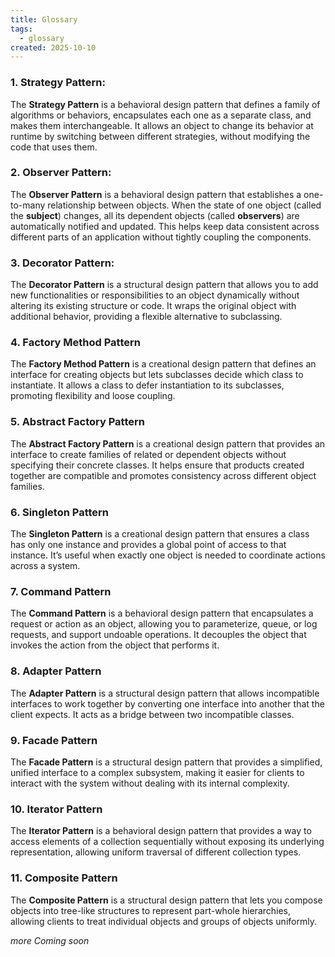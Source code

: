 ```yaml
---
title: Glossary
tags:
  - glossary
created: 2025-10-10
---
```

### 1. Strategy Pattern:
The **Strategy Pattern** is a behavioral design pattern that defines a family of algorithms or behaviors, encapsulates each one as a separate class, and makes them interchangeable. It allows an object to change its behavior at runtime by switching between different strategies, without modifying the code that uses them.
### 2. Observer Pattern:
The **Observer Pattern** is a behavioral design pattern that establishes a one-to-many relationship between objects. When the state of one object (called the **subject**) changes, all its dependent objects (called **observers**) are automatically notified and updated. This helps keep data consistent across different parts of an application without tightly coupling the components.
### 3. Decorator Pattern:
The **Decorator Pattern** is a structural design pattern that allows you to add new functionalities or responsibilities to an object dynamically without altering its existing structure or code. It wraps the original object with additional behavior, providing a flexible alternative to subclassing.
### 4. Factory Method Pattern
The **Factory Method Pattern** is a creational design pattern that defines an interface for creating objects but lets subclasses decide which class to instantiate. It allows a class to defer instantiation to its subclasses, promoting flexibility and loose coupling.
### 5. Abstract Factory Pattern
The **Abstract Factory Pattern** is a creational design pattern that provides an interface to create families of related or dependent objects without specifying their concrete classes. It helps ensure that products created together are compatible and promotes consistency across different object families.
### 6. Singleton Pattern
The **Singleton Pattern** is a creational design pattern that ensures a class has only one instance and provides a global point of access to that instance. It’s useful when exactly one object is needed to coordinate actions across a system.
### 7. Command Pattern
The **Command Pattern** is a behavioral design pattern that encapsulates a request or action as an object, allowing you to parameterize, queue, or log requests, and support undoable operations. It decouples the object that invokes the action from the object that performs it.
### 8. Adapter Pattern
The **Adapter Pattern** is a structural design pattern that allows incompatible interfaces to work together by converting one interface into another that the client expects. It acts as a bridge between two incompatible classes.
### 9. Facade Pattern
The **Facade Pattern** is a structural design pattern that provides a simplified, unified interface to a complex subsystem, making it easier for clients to interact with the system without dealing with its internal complexity.
### 10. Iterator Pattern
The **Iterator Pattern** is a behavioral design pattern that provides a way to access elements of a collection sequentially without exposing its underlying representation, allowing uniform traversal of different collection types.
### 11. Composite Pattern
The **Composite Pattern** is a structural design pattern that lets you compose objects into tree-like structures to represent part-whole hierarchies, allowing clients to treat individual objects and groups of objects uniformly.

_more Coming soon_